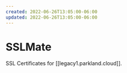 ```yaml
---
created: 2022-06-26T13:05:00-06:00
updated: 2022-06-26T13:05:00-06:00
---
```

# SSLMate

SSL Certificates for [[legacy1.parkland.cloud]].



